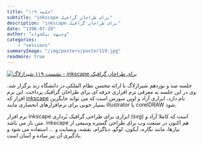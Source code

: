 ```yaml
---
title: "جلسه ۱۱۹"
subtitle: "inkscape برای طراحان گرافیک"
description: "inkscape برای طراحان گرافیک"
date: "1396-07-24"
author: "وجیهه نیکخواه"
categories:
    - "sessions"
summaryImage: "/img/posters/poster119.jpg"
readmore: true
---
```

[![نشست ۱۱۹ شیرازلاگ - inkscape برای طراحان گرافیک](/img/posters/poster119.jpg)](/img/posters/poster119.jpg)

جلسه صد و نوزدهم شیرازلاگ با ارائه محسن نظام الملکی در دانشگاه زند برگزار شد. وی در این جلسه به معرفی نرم افزاری حرفه ای برای طراحان گرافیک پرداخت. این نرم افزار که [inkscape](https://inkscape.org/en/) نام دارد، ابزاری آزاد و اوپن سورس است که می تواند جایگزین بسیار خوبی برای نرم‌افزارهای انحصاری مانند illustrator یا  corelDRAW شود.

نرم افزار inkscape ابزاری برای طراحی گرافیک بُرداری (svg) است که کاملا آزاد و متن باز می باشد. inkscape هم اکنون در صنعت وب برای طراحی گستره وسیعی از نیازها، مانند نگاره، آیکون، لوگو، دیاگرام، نقشه، وبسایت و ... استفاده می شود و یادگیری آن نیز ساده و آسان است.

